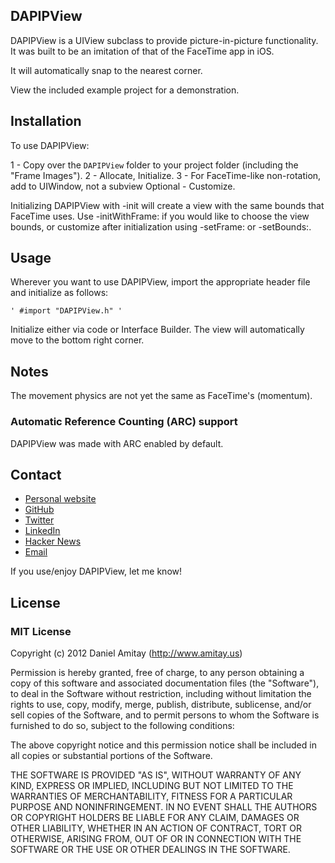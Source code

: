 ## DAPIPView

DAPIPView is a UIView subclass to provide picture-in-picture functionality.
It was built to be an imitation of that of the FaceTime app in iOS.

It will automatically snap to the nearest corner.

View the included example project for a demonstration.

## Installation

To use DAPIPView:

1 - Copy over the `DAPIPView` folder to your project folder (including the "Frame Images").
2 - Allocate, Initialize.
3 - For FaceTime-like non-rotation, add to UIWindow, not a subview
Optional - Customize.

Initializing DAPIPView with -init will create a view with the same bounds that FaceTime uses. Use -initWithFrame: if you would like to choose the view bounds, or customize after initialization using -setFrame: or -setBounds:.

## Usage
Wherever you want to use DAPIPView, import the appropriate header file and initialize as follows:

```
' #import "DAPIPView.h" '
```

Initialize either via code or Interface Builder.
The view will automatically move to the bottom right corner.

## Notes
The movement physics are not yet the same as FaceTime's (momentum).

### Automatic Reference Counting (ARC) support
DAPIPView was made with ARC enabled by default.

## Contact

- [Personal website](http://www.amitay.us)
- [GitHub](http://github.com/danielamitay)
- [Twitter](http://twitter.com/danielamitay)
- [LinkedIn](http://www.linkedin.com/in/danielamitay)
- [Hacker News](http://news.ycombinator.com/user?id=danielamitay)
- [Email](daniel@amitay.us)

If you use/enjoy DAPIPView, let me know!

## License

### MIT License

Copyright (c) 2012 Daniel Amitay (http://www.amitay.us)

Permission is hereby granted, free of charge, to any person obtaining a copy
of this software and associated documentation files (the "Software"), to deal
in the Software without restriction, including without limitation the rights
to use, copy, modify, merge, publish, distribute, sublicense, and/or sell
copies of the Software, and to permit persons to whom the Software is
furnished to do so, subject to the following conditions:

The above copyright notice and this permission notice shall be included in
all copies or substantial portions of the Software.

THE SOFTWARE IS PROVIDED "AS IS", WITHOUT WARRANTY OF ANY KIND, EXPRESS OR
IMPLIED, INCLUDING BUT NOT LIMITED TO THE WARRANTIES OF MERCHANTABILITY,
FITNESS FOR A PARTICULAR PURPOSE AND NONINFRINGEMENT. IN NO EVENT SHALL THE
AUTHORS OR COPYRIGHT HOLDERS BE LIABLE FOR ANY CLAIM, DAMAGES OR OTHER
LIABILITY, WHETHER IN AN ACTION OF CONTRACT, TORT OR OTHERWISE, ARISING FROM,
OUT OF OR IN CONNECTION WITH THE SOFTWARE OR THE USE OR OTHER DEALINGS IN
THE SOFTWARE.
